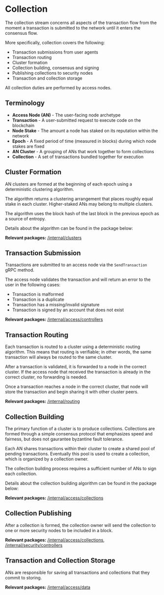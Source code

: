 # Collection

The collection stream concerns all aspects of the transaction flow from the moment a transaction is submitted to the network until it enters the consensus flow. 

More specifically, collection covers the following:

- Transaction submissions from user agents
- Transaction routing
- Cluster formation
- Collection building, consensus and signing
- Publishing collections to security nodes
- Transaction and collection storage

All collection duties are performed by access nodes.

## Terminology

* **Access Node (AN)** - The user-facing node archetype
* **Transaction** - A user-submitted request to execute code on the blockchain
* **Node Stake** - The amount a node has staked on its reputation within the network
* **Epoch** - A fixed period of time (measured in blocks) during which node stakes are fixed
* **AN Cluster** - A grouping of ANs that work together to form collections
* **Collection** - A set of transactions bundled together for execution

## Cluster Formation

AN clusters are formed at the beginning of each epoch using a deterministic clustering algorithm. 

The algorithm returns a clustering arrangement that places roughly equal stake in each cluster. Higher-staked ANs may belong to multiple clusters.

The algorithm uses the block hash of the last block in the previous epoch as a source of entropy.

Details about the algorithm can be found in the package below:

**Relevant packages:** [/internal/clusters](/internal/clusters)

## Transaction Submission

Transactions are submitted to an access node via the `SendTransaction` gRPC method.

The access node validates the transaction and will return an error to the user in the following cases:

- Transaction is malformed
- Transaction is a duplicate
- Transaction has a missing/invalid signature
- Transaction is signed by an account that does not exist

**Relevant packages:** [/internal/access/controllers](/internal/access/controllers)

## Transaction Routing

Each transaction is routed to a cluster using a deterministic routing algorithm. This means that routing is verifiable; in other words, the same transaction will always be routed to the same cluster.

After a transaction is validated, it is forwarded to a node in the correct cluster. If the access node that received the transaction is already in the correct cluster, no forwarding is needed.

Once a transaction reaches a node in the correct cluster, that node will store the transaction and begin sharing it with other cluster peers.

**Relevant packages:** [/internal/routing](/internal/routing)

## Collection Building

The primary function of a cluster is to produce collections. Collections are formed through a simple consensus protocol that emphasizes speed and fairness, but does not gaurantee byzantine fault tolerance.

Each AN shares transactions within their cluster to create a shared pool of pending transactions. Eventually this pool is used to create a collection, which is organized by a collection owner.

The collection building process requires a sufficient number of ANs to sign each collection.

Details about the collection building algorithm can be found in the package below:

**Relevant packages:** [/internal/access/collections](/internal/access/collections)

## Collection Publishing

After a collection is formed, the collection owner will send the collection to one or more security nodes to be included in a block.

**Relevant packages:** [/internal/access/collections](/internal/access/collections), [/internal/security/controllers](/internal/security/controllers)


## Transaction and Collection Storage

ANs are responsible for saving all transactions and collections that they commit to storing.

**Relevant packages:** [/internal/access/data](/internal/access/data)
